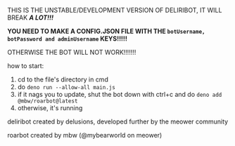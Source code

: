 THIS IS THE UNSTABLE/DEVELOPMENT VERSION OF DELIRIBOT, IT WILL BREAK ***A LOT!!!***

**YOU NEED TO MAKE A CONFIG.JSON FILE WITH THE ```botUsername, botPassword and adminUsername``` KEYS!!!!!**

OTHERWISE THE BOT WILL NOT WORK!!!!!!!

how to start:
1. cd to the file's directory in cmd
2. do `deno run --allow-all main.js`
3. if it nags you to update, shut the bot down with ctrl+c and do `deno add @mbw/roarbot@latest`
4. otherwise, it's running

deliribot created by delusions, developed further by the meower community

roarbot created by mbw (@mybearworld on meower)

